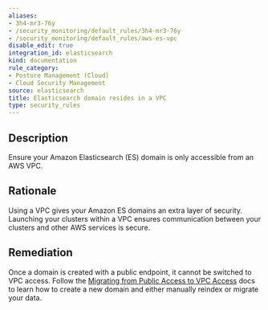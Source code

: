 ```yaml
---
aliases:
- 3h4-mr3-76y
- /security_monitoring/default_rules/3h4-mr3-76y
- /security_monitoring/default_rules/aws-es-vpc
disable_edit: true
integration_id: elasticsearch
kind: documentation
rule_category:
- Posture Management (Cloud)
- Cloud Security Management
source: elasticsearch
title: Elasticsearch domain resides in a VPC
type: security_rules
---
```


## Description

Ensure your Amazon Elasticsearch (ES) domain is only accessible from an AWS VPC.

## Rationale

Using a VPC gives your Amazon ES domains an extra layer of security. Launching your clusters within a VPC ensures communication between your clusters and other AWS services is secure.

## Remediation

Once a domain is created with a public endpoint, it cannot be switched to VPC access. Follow the [Migrating from Public Access to VPC Access][1] docs to learn how to create a new domain and either manually reindex or migrate your data.

[1]: https://docs.aws.amazon.com/elasticsearch-service/latest/developerguide/es-vpc.html#es-migrating-public-to-vpc
